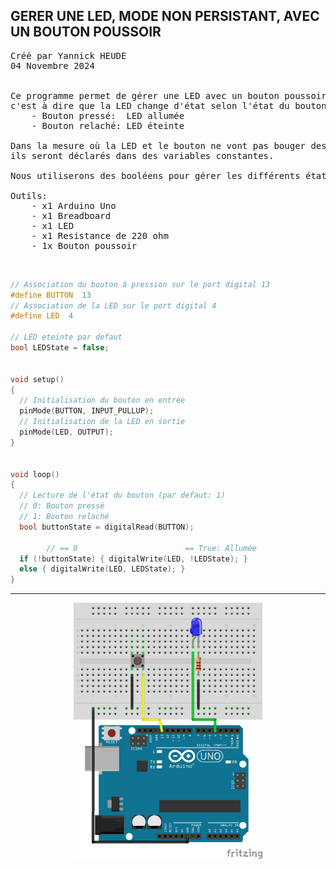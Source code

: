 ## GERER UNE LED, MODE NON PERSISTANT, AVEC UN BOUTON POUSSOIR

<pre>
Créé par Yannick HEUDE
04 Novembre 2024


Ce programme permet de gérer une LED avec un bouton poussoir de manière non persistante,
c'est à dire que la LED change d'état selon l'état du bouton:
    - Bouton pressé:  LED allumée
    - Bouton relaché: LED éteinte

Dans la mesure où la LED et le bouton ne vont pas bouger des ports sur lesquels ils sont connectés,
ils seront déclarés dans des variables constantes.

Nous utiliserons des booléens pour gérer les différents états du bouton et de la LED.

Outils:
    - x1 Arduino Uno
    - x1 Breadboard
    - x1 LED
    - x1 Resistance de 220 ohm
    - 1x Bouton poussoir
</pre>

<br>

```c
// Association du bouton à pression sur le port digital 13
#define BUTTON  13
// Association de la LED sur le port digital 4
#define LED  4

// LED eteinte par defaut
bool LEDState = false;


void setup()
{
  // Initialisation du bouton en entrée
  pinMode(BUTTON, INPUT_PULLUP);
  // Initialisation de la LED en sortie
  pinMode(LED, OUTPUT);
}


void loop()
{
  // Lecture de l'état du bouton (par defaut: 1)
  // 0: Bouton pressé
  // 1: Bouton relaché
  bool buttonState = digitalRead(BUTTON);

        // == 0                        == True: Allumée
  if (!buttonState) { digitalWrite(LED, !LEDState); }
  else { digitalWrite(LED, LEDState); }
}
```

---

<div align="center">
    <img
        src="https://github.com/AyckinnLisa/arduino/blob/main/LED/pics/02.png"
        style="width:60%">
</div>
